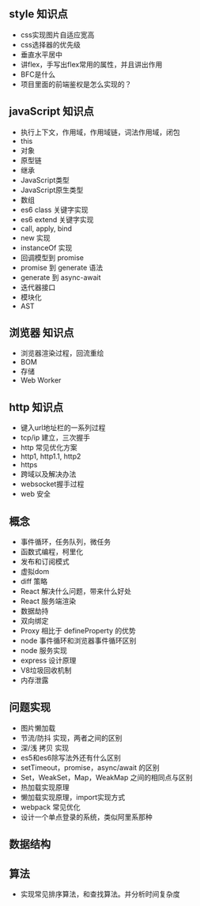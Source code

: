 ## style 知识点

- css实现图片自适应宽高
- css选择器的优先级
- 垂直水平居中
- 讲flex，手写出flex常用的属性，并且讲出作用
- BFC是什么
- 项目里面的前端鉴权是怎么实现的？

## javaScript 知识点

- 执行上下文，作用域，作用域链，词法作用域，闭包
- this
- 对象
- 原型链
- 继承
- JavaScript类型
- JavaScript原生类型
- 数组
- es6 class 关键字实现
- es6 extend 关键字实现
- call, apply, bind
- new 实现
- instanceOf 实现
- 回调模型到 promise
- promise 到 generate 语法
- generate 到 async-await
- 迭代器接口
- 模块化
- AST

## 浏览器 知识点

- 浏览器渲染过程，回流重绘
- BOM 
- 存储
- Web Worker

## http 知识点

- 键入url地址栏的一系列过程
- tcp/ip 建立，三次握手
- http 常见优化方案
- http1, http1.1, http2
- https 
- 跨域以及解决办法
- websocket握手过程
- web 安全

## 概念

- 事件循环，任务队列，微任务
- 函数式编程，柯里化
- 发布和订阅模式
- 虚拟dom
- diff 策略
- React 解决什么问题，带来什么好处
- React 服务端渲染
- 数据劫持
- 双向绑定
- Proxy 相比于 defineProperty 的优势
- node 事件循环和浏览器事件循环区别
- node 服务实现
- express 设计原理
- V8垃圾回收机制
- 内存泄露

## 问题实现

- 图片懒加载
- 节流/防抖 实现，两者之间的区别
- 深/浅 拷贝 实现
- es5和es6除写法外还有什么区别
- setTimeout，promise，async/await 的区别
- Set，WeakSet，Map，WeakMap 之间的相同点与区别
- 热加载实现原理
- 懒加载实现原理，import实现方式
- webpack 常见优化
- 设计一个单点登录的系统，类似阿里系那种

## 数据结构

## 算法

- 实现常见排序算法，和查找算法。并分析时间复杂度
